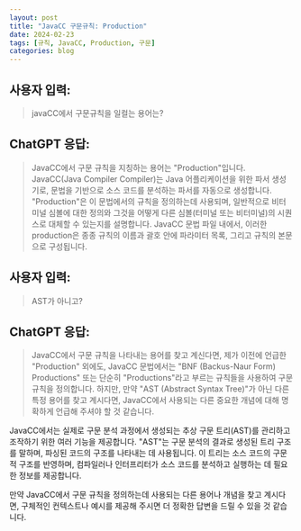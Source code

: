 ```yaml
---
layout: post
title: "JavaCC 구문규칙: Production"
date: 2024-02-23
tags: [규칙, JavaCC, Production, 구문]
categories: blog
---
```


## 사용자 입력:
> javaCC에서 구문규칙을 일컬는 용어는?

## ChatGPT 응답:
> JavaCC에서 구문 규칙을 지칭하는 용어는 "Production"입니다. JavaCC(Java Compiler Compiler)는 Java 어플리케이션을 위한 파서 생성기로, 문법을 기반으로 소스 코드를 분석하는 파서를 자동으로 생성합니다. "Production"은 이 문법에서의 규칙을 정의하는데 사용되며, 일반적으로 비터미널 심볼에 대한 정의와 그것을 어떻게 다른 심볼(터미널 또는 비터미널)의 시퀀스로 대체할 수 있는지를 설명합니다. JavaCC 문법 파일 내에서, 이러한 production은 종종 규칙의 이름과 괄호 안에 파라미터 목록, 그리고 규칙의 본문으로 구성됩니다.

## 사용자 입력:
> AST가 아니고?

## ChatGPT 응답:
> JavaCC에서 구문 규칙을 나타내는 용어를 찾고 계신다면, 제가 이전에 언급한 "Production" 외에도, JavaCC 문법에서는 "BNF (Backus-Naur Form) Productions" 또는 단순히 "Productions"라고 부르는 규칙들을 사용하여 구문 규칙을 정의합니다. 하지만, 만약 "AST (Abstract Syntax Tree)"가 아닌 다른 특정 용어를 찾고 계시다면, JavaCC에서 사용되는 다른 중요한 개념에 대해 명확하게 언급해 주셔야 할 것 같습니다.

JavaCC에서는 실제로 구문 분석 과정에서 생성되는 추상 구문 트리(AST)를 관리하고 조작하기 위한 여러 기능을 제공합니다. "AST"는 구문 분석의 결과로 생성된 트리 구조를 말하며, 파싱된 코드의 구조를 나타내는 데 사용됩니다. 이 트리는 소스 코드의 구문적 구조를 반영하며, 컴파일러나 인터프리터가 소스 코드를 분석하고 실행하는 데 필요한 정보를 제공합니다.

만약 JavaCC에서 구문 규칙을 정의하는데 사용되는 다른 용어나 개념을 찾고 계시다면, 구체적인 컨텍스트나 예시를 제공해 주시면 더 정확한 답변을 드릴 수 있을 것 같습니다.

